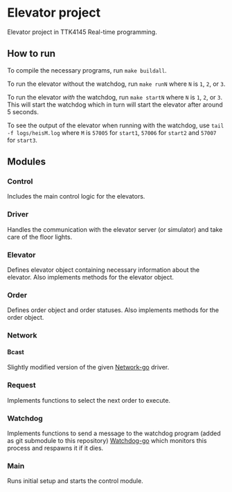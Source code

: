# Elevator project
Elevator project in TTK4145 Real-time programming. 

## How to run 
To compile the necessary programs, run `make buildall`. 

To run the elevator without the watchdog, run `make runN` where `N` is `1`, `2`, or `3`. 

To run the elevator _with_ the watchdog, run `make startN` where `N` is `1`, `2`, or `3`. This will start the watchdog which in turn will start the elevator after around 5 seconds.

To see the output of the elevator when running with the watchdog, use `tail -f logs/heisM.log` where `M` is `57005` for `start1`, `57006` for `start2` and `57007` for `start3`. 

## Modules
### Control
Includes the main control logic for the elevators. 

### Driver
Handles the communication with the elevator server (or simulator) and take care of the floor lights.

### Elevator
Defines elevator object containing necessary information about the elevator. Also implements methods for the elevator object. 

### Order
Defines order object and order statuses. Also implements methods for the order object.

### Network
#### Bcast
Slightly modified version of the given [Network-go](https://github.com/TTK4145/Network-go) driver.

### Request
Implements functions to select the next order to execute.

### Watchdog
Implements functions to send a message to the watchdog program (added as git submodule to this repository) [Watchdog-go](./watchdog-go-submod) which monitors this process and respawns it if it dies.

### Main
Runs initial setup and starts the control module. 
